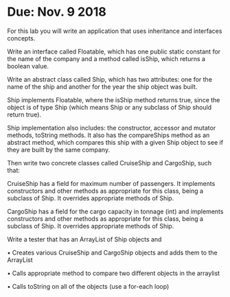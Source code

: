 # Due: Nov. 9 2018

For this lab you will write an application that uses inheritance and interfaces concepts.

Write an interface called Floatable, which has one public static constant for the name of the company and a method called isShip, which returns a boolean value.

Write an abstract class called Ship, which has two attributes: one for the name of the ship and another for the year the ship object was built.

Ship implements Floatable, where the isShip method returns true, since the object is of type Ship (which means Ship or any subclass of Ship should return true).

Ship implementation also includes: the constructor, accessor and mutator methods, toString methods.
It also has the compareShips method as an abstract method, which compares this ship with a given Ship object to see if they are built by the same company.

Then write two concrete classes called CruiseShip and CargoShip, such that:

CruiseShip has a field for maximum number of passengers.
It implements constructors and other methods as appropriate for this class, being a subclass of Ship. It overrides  appropriate methods of Ship.

CargoShip has a field for the cargo capacity in tonnage (int) and implements constructors and other methods as appropriate for this class, being a subclass of Ship. It overrides appropriate methods of Ship.

Write a tester that has an ArrayList of Ship objects and

•   Creates various CruiseShip and CargoShip objects and adds them to the ArrayList

•   Calls appropriate method to compare two different objects in the arraylist

•   Calls toString on all of the objects (use a for-each loop)
